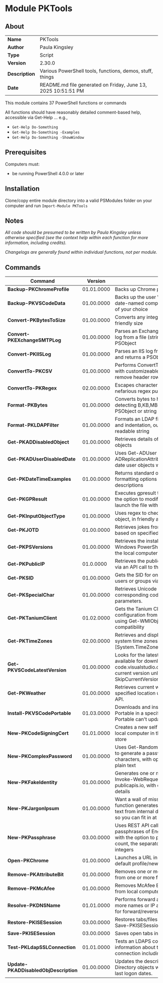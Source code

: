 # Module PKTools

## About
|||
|---|---|
|**Name** |PKTools|
|**Author** |Paula Kingsley|
|**Type** |Script|
|**Version** |2.30.0|
|**Description**|Various PowerShell tools, functions, demos, stuff, things|
|**Date**|README.md file generated on Friday, June 13, 2025 10:51:51 PM|

This module contains 37 PowerShell functions or commands

All functions should have reasonably detailed comment-based help, accessible via Get-Help ... e.g., 
  * `Get-Help Do-Something`
  * `Get-Help Do-Something -Examples`
  * `Get-Help Do-Something -ShowWindow`

## Prerequisites

Computers must:

  * be running PowerShell 4.0.0 or later

## Installation

Clone/copy entire module directory into a valid PSModules folder on your computer and run `Import-Module PKTools`

## Notes

_All code should be presumed to be written by Paula Kingsley unless otherwise specified (see the context help within each function for more information, including credits)._

_Changelogs are generally found within individual functions, not per module._

## Commands

|**Command**|**Version**|**Synopsis**|
|---|---|---|
|**Backup-PKChromeProfile**|01.01.0000|Backs up Chrome profiles to file|
|**Backup-PKVSCodeData**|01.00.0000|Backs up the user \Data folder for VSCode to a date-named compressed file in the target path of your choice|
|**Convert-PKBytesToSize**|01.00.0000|Converts any integer size given to a user friendly size|
|**Convert-PKEXchangeSMTPLog**|01.00.0000|Parses an Exchange send or receive connector log from a file (string or object) and returns a PSObject|
|**Convert-PKIISLog**|01.00.0000|Parses an IIS log from a file (string or object) and returns a PSObject|
|**ConvertTo-PKCSV**|01.00.0000|Performs ConvertTo-CSV on an input object, with customizeable delimiter and options to remove header row/quotes|
|**ConvertTo-PKRegex**|02.00.0000|Escapes characters in one or more strings for nefarious regex purposes|
|**Format-PKBytes**|01.00.0000|Converts bytes to human-readable form--detecting B,KB,MB,GB,TB,PB--and returning a PSObject or string|
|**Format-PKLDAPFilter**|01.00.0000|Formats an LDAP filter string with line breaks and indentation, outputting as a more visually readable string|
|**Get-PKADDisabledObject**|01.00.0000|Retrieves details of disabled Active Directory objects|
|**Get-PKADUserDisabledDate**|01.00.0000|Uses Get-ADUser and Get-ADReplicationAttributeMetadata to return the date user objects were disabled|
|**Get-PKDateTimeExamples**|01.00.0000|Returns standard or unix format date/time formatting options with examples and descriptions|
|**Get-PKGPResult**|01.00.0000|Executes gpresult to an HTML or XML file, with the option to modify html font name/size and launch the file with the associated handler|
|**Get-PKInputObjectType**|01.00.0000|Uses regex to check the type of the input object, in friendly and full name/type formats.|
|**Get-PKJOTD**|01.00.0000|Retrieves jokes from the v2.jokeapi.dev API based on specified parameters|
|**Get-PKPSVersions**|01.00.0000|Retrieves the installed versions and paths of Windows PowerShell and PowerShell Core on the local computer.|
|**Get-PKPublicIP**|01.0.0000|Retrieves the public IP address of the machine via an API call to the ifconfig.me service|
|**Get-PKSID**|01.00.0000|Gets the SID for one or more local or domain users or groups via .NET|
|**Get-PKSpecialChar**|01.00.0000|Retrieves Unicode characters or their corresponding code points based on specified parameters.|
|**Get-PKTaniumClient**|01.02.0000|Gets the Tanium Client service and registry configuration from one or more computers, using Get-WMIObject for downlevel compatibility|
|**Get-PKTimeZones**|02.00.0000|Retrieves and displays information about system time zones using [System.TimeZoneInfo]::GetSystemTimeZones()|
|**Get-PKVSCodeLatestVersion**|01.00.0000|Looks for the latest version of VSCode Portable available for download from code.visualstudio.com, comparing to the current version unless -SkipCurrentVersionCheck is specified|
|**Get-PKWeather**|01.00.0000|Retrieves current weather conditions for a specified location using the OpenWeatherMap API.|
|**Install-PKVSCodePortable**|01.03.0000|Downloads and installs or updates VSCode Portable in a specified target directory, since Portable can't update itself!|
|**New-PKCodeSigningCert**|01.01.0000|Creates a new self-signed certificate on the local computer in the current user's certificate store|
|**New-PKComplexPassword**|01.00.0000|Uses Get-Random and defined character sets to generate a password between 10 and 265 characters, with option to return secure string or plain text|
|**New-PKFakeIdentity**|01.00.0000|Generates one or more random identities using Invoke-WebRequest and API call to publicapis.io, with option to return only basic details|
|**New-PKJargonIpsum**|01.00.0000|Want a wall of mission statements? This function generates jargon-filled Lorem Ipsum text from internal dictionary arrays of words, <br/>so you can fit in at your next meeting!|
|**New-PKPassphrase**|03.00.0000|Uses REST API calls to generates one or more passphrases of English or Lorem Ipsum, <br/>with the option to pick the count, the word count, the separator character, and number of integers|
|**Open-PKChrome**|01.00.0000|Launches a URL in Chrome, with options for default profile/new window|
|**Remove-PKAttributeBit**|01.00.0000|Removes one or more filesystem attribute bits from one or more files or folders (recursive)|
|**Remove-PKMcAfee**|01.00.0000|Removes McAfee Enterprise endpoint client from local computer without a key|
|**Resolve-PKDNSName**|01.01.0000|Performs forward and reverse lookups of one or more names or IP addresses, optionally testing for forward/reverse name match|
|**Restore-PKISESession**|03.00.0000|Restores tabs/files from text file created using Save-PKISESession|
|**Save-PKISESession**|03.00.0000|Saves open tabs in current ISE session to a file|
|**Test-PKLdapSSLConnection**|01.01.0000|Tests an LDAPS connection, returning information about the negotiated SSL connection including the server certificate.|
|**Update-PKADDisabledObjDescription**|01.00.0000|Updates the description field of disabled Active Directory objects with the object's disabled and last logon dates.|

